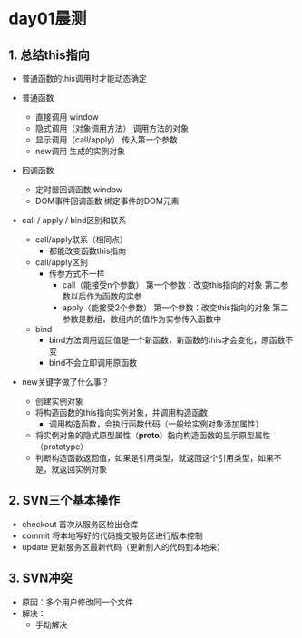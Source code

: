 # day01晨测
## 1. 总结this指向
- 普通函数的this调用时才能动态确定
- 普通函数
  - 直接调用 window
  - 隐式调用（对象调用方法） 调用方法的对象
  - 显示调用（call/apply） 传入第一个参数
  - new调用 生成的实例对象
- 回调函数
  - 定时器回调函数 window
  - DOM事件回调函数 绑定事件的DOM元素

- call / apply / bind区别和联系
  - call/apply联系（相同点）
    - 都能改变函数this指向
  - call/apply区别
    - 传参方式不一样
      - call（能接受n个参数） 第一个参数：改变this指向的对象 第二参数以后作为函数的实参
      - apply（能接受2个参数） 第一个参数：改变this指向的对象 第二参数是数组，数组内的值作为实参传入函数中
  - bind 
    - bind方法调用返回值是一个新函数，新函数的this才会变化，原函数不变
    - bind不会立即调用原函数

- new关键字做了什么事？
  - 创建实例对象
  - 将构造函数的this指向实例对象，并调用构造函数
    - 调用构造函数，会执行函数代码（一般给实例对象添加属性）
  - 将实例对象的隐式原型属性（__proto__）指向构造函数的显示原型属性（prototype）
  - 判断构造函数返回值，如果是引用类型，就返回这个引用类型，如果不是，就返回实例对象

## 2. SVN三个基本操作
- checkout 首次从服务区检出仓库
- commit 将本地写好的代码提交服务区进行版本控制
- update 更新服务区最新代码（更新别人的代码到本地来）

## 3. SVN冲突
- 原因：多个用户修改同一个文件
- 解决：
  - 手动解决